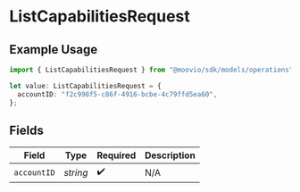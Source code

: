 # ListCapabilitiesRequest

## Example Usage

```typescript
import { ListCapabilitiesRequest } from "@moovio/sdk/models/operations";

let value: ListCapabilitiesRequest = {
  accountID: "f2c998f5-c86f-4916-bcbe-4c79ffd5ea60",
};
```

## Fields

| Field              | Type               | Required           | Description        |
| ------------------ | ------------------ | ------------------ | ------------------ |
| `accountID`        | *string*           | :heavy_check_mark: | N/A                |